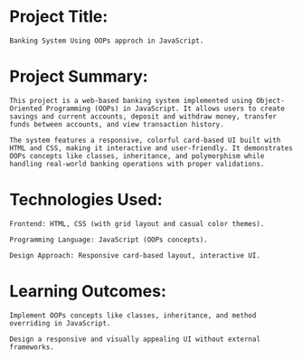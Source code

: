 # Project Title: 
    Banking System Using OOPs approch in JavaScript.

# Project Summary:

    This project is a web-based banking system implemented using Object-Oriented Programming (OOPs) in JavaScript. It allows users to create savings and current accounts, deposit and withdraw money, transfer funds between accounts, and view transaction history.

    The system features a responsive, colorful card-based UI built with HTML and CSS, making it interactive and user-friendly. It demonstrates OOPs concepts like classes, inheritance, and polymorphism while handling real-world banking operations with proper validations.

# Technologies Used:

    Frontend: HTML, CSS (with grid layout and casual color themes).

    Programming Language: JavaScript (OOPs concepts).

    Design Approach: Responsive card-based layout, interactive UI.

# Learning Outcomes:

    Implement OOPs concepts like classes, inheritance, and method overriding in JavaScript.

    Design a responsive and visually appealing UI without external frameworks.

    